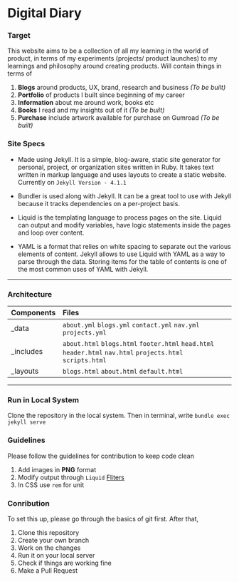 # Digital Diary

### Target
This website aims to be a collection of all my learning in the world of product, in terms of my experiments (projects/ product launches) to my learnings and philosophy around creating products. Will contain things in terms of
1. **Blogs** around products, UX, brand, research and business _(To be built)_
2. **Portfolio** of products I built since beginning of my career
3. **Information** about me around work, books etc
4. **Books** I read and my insights out of it _(To be built)_
5. **Purchase** include artwork available for purchase on Gumroad _(To be built)_

### Site Specs
- Made using Jekyll. It is a simple, blog-aware, static site generator for personal, project, or organization sites written in Ruby. It takes text written in markup language and uses layouts to create a static website. Currently on `Jekyll Version - 4.1.1`

- Bundler is used along with Jekyll. It can be a great tool to use with Jekyll because it tracks dependencies on a per-project basis.

- Liquid is the templating language to process pages on the site. Liquid can output and modify variables, have logic statements inside the pages and loop over content.

- YAML is a format that relies on white spacing to separate out the various elements of content. Jekyll allows to use Liquid with YAML as a way to parse through the data. Storing items for the table of contents is one of the most common uses of YAML with Jekyll.


---


### Architecture

| Components  | Files                                                                                                              |
| ----------- |:-------------------------------------------------------------------------------------------------------------------|
| _data       | `about.yml` `blogs.yml` `contact.yml` `nav.yml` `projects.yml`                                                     |
| _includes   | `about.html` `blogs.html` `footer.html` `head.html` `header.html` `nav.html` `projects.html` `scripts.html`        |
| _layouts    | `blogs.html` `about.html` `default.html`                                                                           |


---

### Run in Local System
Clone the repository in the local system. Then in terminal, write `bundle exec jekyll serve`

### Guidelines
Please follow the guidelines for contribution to keep code clean
1. Add images in **PNG** format
2. Modify output through `Liquid` [Fliters](https://shopify.dev/docs/themes/liquid/reference/filters "Liquid Filters")
3. In CSS use `rem` for unit

### Conribution
To set this up, please go through the basics of git first. After that,

1. Clone this repository
2. Create your own branch
3. Work on the changes
4. Run it on your local server
5. Check if things are working fine
6. Make a Pull Request
